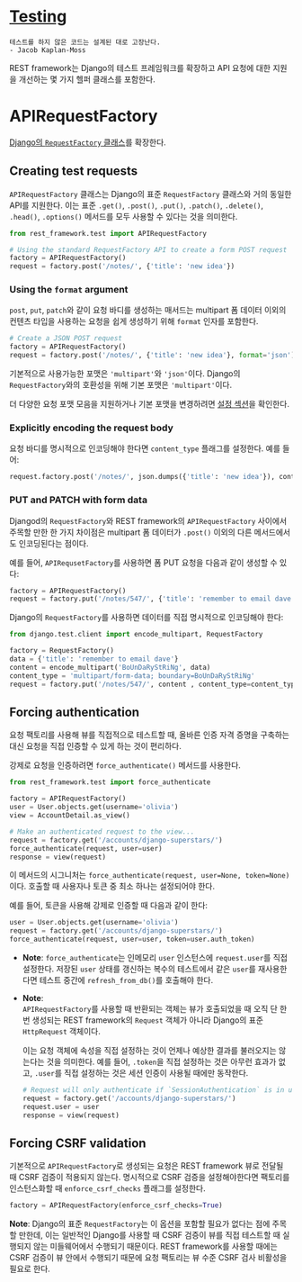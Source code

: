 # [Testing](https://www.django-rest-framework.org/api-guide/testing/)
```
테스트를 하지 않은 코드는 설계된 대로 고장난다.
- Jacob Kaplan-Moss
```

REST framework는 Django의 테스트 프레임워크를 확장하고 API 요청에 대한 지원을 개선하는 몇 가지 헬퍼 클래스를 포함한다.

# APIRequestFactory
[Django의 `RequestFactory` 클래스](https://docs.djangoproject.com/en/stable/topics/testing/advanced/#django.test.client.RequestFactory)를 확장한다.

## Creating test requests
`APIRequestFactory` 클래스는 Django의 표준 `RequestFactory` 클래스와 거의 동일한 API를 지원한다. 이는 표준 `.get()`, `.post()`, `.put()`, `.patch()`, `.delete()`, `.head()`, `.options()` 메서드를 모두 사용할 수 있다는 것을 의미한다.

```python
from rest_framework.test import APIRequestFactory

# Using the standard RequestFactory API to create a form POST request
factory = APIRequestFactory()
request = factory.post('/notes/', {'title': 'new idea'})
```

### Using the `format` argument
`post`, `put`, `patch`와 같이 요청 바디를 생성하는 매서드는 multipart 폼 데이터 이외의 컨텐츠 타입을 사용하는 요청을 쉽게 생성하기 위해 `format` 인자를 포함한다.

```python
# Create a JSON POST request
factory = APIRequestFactory()
request = factory.post('/notes/', {'title': 'new idea'}, format='json')
```

기본적으로 사용가능한 포맷은 `'multipart'`와 `'json'`이다. Django의 `RequestFactory`와의 호환성을 위해 기본 포맷은 `'multipart'`이다.

더 다양한 요청 포맷 모음을 지원하거나 기본 포맷을 변경하려면 [설정 섹션](#configuration)을 확인한다.

### Explicitly encoding the request body
요청 바디를 명시적으로 인코딩해야 한다면 `content_type` 플래그를 설정한다. 예를 들어:

```python
request.factory.post('/notes/', json.dumps({'title': 'new idea'}), content_type='application/json')
```

### PUT and PATCH with form data
Djangod의 `RequestFactory`와 REST framework의 `APIRequestFactory` 사이에서 주목할 만한 한 가지 차이점은 multipart 폼 데이터가 `.post()` 이외의 다른 메서드에서도 인코딩된다는 점이다.

예를 들어, `APIRequsetFactory`를 사용하면 폼 PUT 요청을 다음과 같이 생성할 수 있다:

```python
factory = APIRequestFactory()
request = factory.put('/notes/547/', {'title': 'remember to email dave'})
```

Django의 `RequestFactory`를 사용하면 데이터를 직접 명시적으로 인코딩해야 한다:

```python
from django.test.client import encode_multipart, RequestFactory

factory = RequestFactory()
data = {'title': 'remember to email dave'}
content = encode_multipart('BoUnDaRyStRiNg', data)
content_type = 'multipart/form-data; boundary=BoUnDaRyStRiNg'
request = factory.put('/notes/547/', content , content_type=content_type)
```

## Forcing authentication
요청 팩토리를 사용해 뷰를 직접적으로 테스트할 때, 올바른 인증 자격 증명을 구축하는 대신 요청을 직접 인증할 수 있게 하는 것이 편리하다.

강제로 요청을 인증하려면 `force_authenticate()` 메서드를 사용한다.

```python
from rest_framework.test import force_authenticate

factory = APIRequestFactory()
user = User.objects.get(username='olivia')
view = AccountDetail.as_view()

# Make an authenticated request to the view...
request = factory.get('/accounts/django-superstars/')
force_authenticate(request, user=user)
response = view(request)
```

이 메서드의 시그니처는 `force_authenticate(request, user=None, token=None)`이다. 호출할 때 사용자나 토큰 중 최소 하나는 설정되어야 한다.

예를 들어, 토큰을 사용해 강제로 인증할 때 다음과 같이 한다:

```python
user = User.objects.get(username='olivia')
request = factory.get('/accounts/django-superstars/')
force_authenticate(request, user=user, token=user.auth_token)
```

- **Note**: `force_authenticate`는 인메모리 `user` 인스턴스에 `request.user`를 직접 설정한다. 저장된 `user` 상태를 갱신하는 복수의 테스트에서 같은 `user`를 재사용한다면 테스트 중간에 `refresh_from_db()`를 호출해야 한다.

- **Note**:<br>
  `APIRequestFactory`를 사용할 때 반환되는 객체는 뷰가 호출되었을 때 오직 단 한 번 생성되는 REST framework의 `Request` 객체가 아니라 Django의 표준 `HttpRequest` 객체이다.

  이는 요청 객체에 속성을 직접 설정하는 것이 언제나 예상한 결과를 불러오지는 않는다는 것을 의미한다. 예를 들어, `.token`을 직접 설정하는 것은 아무런 효과가 없고, `.user`를 직접 설정하는 것은 세션 인증이 사용될 때에만 동작한다.

  ```python
  # Request will only authenticate if `SessionAuthentication` is in use.
  request = factory.get('/accounts/django-superstars/')
  request.user = user
  response = view(request)
  ```

## Forcing CSRF validation
기본적으로 `APIRequestFactory`로 생성되는 요청은 REST framework 뷰로 전달될 때 CSRF 검증이 적용되지 않는다. 명시적으로 CSRF 검증을 설정해야한다면 팩토리를 인스턴스화할 때 `enforce_csrf_checks` 플래그를 설정한다.

```python
factory = APIRequestFactory(enforce_csrf_checks=True)
```

**Note**: Django의 표준 `RequestFactory`는 이 옵션을 포함할 필요가 없다는 점에 주목할 만한데, 이는 일반적인 Django를 사용할 때 CSRF 검증이 뷰를 직접 테스트할 때 실행되지 않는 미들웨어에서 수행되기 때문이다. REST framework를 사용할 때에는 CSRF 검증이 뷰 안에서 수행되기 때문에 요청 팩토리는 뷰 수준 CSRF 검사 비활성을 필요로 한다.